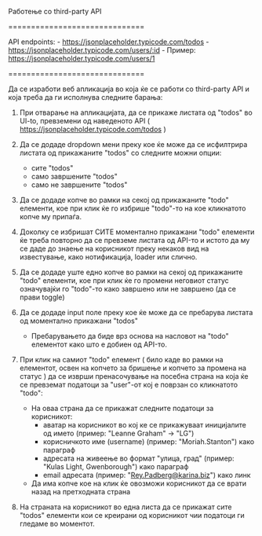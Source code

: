 Работење со third-party API

==============================

API endpoints:
    - https://jsonplaceholder.typicode.com/todos
    - https://jsonplaceholder.typicode.com/users/:id
    - Пример: https://jsonplaceholder.typicode.com/users/1

==============================
  
Да се изработи веб апликација во која ќе се работи со third-party API и која треба да ги исполнува следните барања:
  
1. При отварање на апликацијата, да се прикаже листата од "todos" во UI-to, превземени од наведеното API ( https://jsonplaceholder.typicode.com/todos )
    
2. Да се додаде dropdown мени преку кое ќе може да се исфилтрира листата од прикажаните "todos" со следните можни опции:
    - сите "todos"
    - само завршените "todos"
    - само не завршените "todos"
      
3. Да се додаде копче во рамки на секој од прикажаните "todo" елементи, кое при клик ќе го избрише "todo"-то на кое кликнатото копче му припаѓа.
    
4. Доколку се избришат СИТЕ моментално прикажани "todo" елементи ќе треба повторно да се
    превземе листата од API-то и истото да му се даде до знаење на корисникот преку некаков вид на известување, како нотификација, loader или слично.
    
5. Да се додаде уште едно копче во рамки на секој од прикажаните "todo" елементи, кое при клик ќе го промени неговиот статус означувајќи го "todo"-то како завршено или не завршено (да се прави toggle)
    
6. Да се додаде input поле преку кое ќе може да се пребарува листата од моментално прикажани "todos"
    - Пребарувањето да биде врз основа на насловот на "todo" елементот како што е добиен од API-то.
      
7. При клик на самиот "todo" елемент ( било каде во рамки на елементот, освен на копчето за бришење и копчето за промена на статус ) да се изврши пренасочување на посебна страна на која ќе се превземат податоци за "user"-от кој е поврзан со кликнатото "todo":
    - На оваа страна да се прикажат следните податоци за корисникот:
        - аватар на корисникот во кој ке се прикажуваат иницијалите од името (пример: "Leanne Graham" -> "LG")
        - корисничкото име (username) (пример: "Moriah.Stanton") како параграф
        - адресата на живеење во формат "улица, град" (пример: "Kulas Light, Gwenborough") како параграф
        - email адресата (пример: "Rey.Padberg@karina.biz") како линк
    - Да има копче кое на клик ќе овозможи корисникот да се врати назад на претходната страна
    
8. На страната на корисникот во една листа да се прикажат сите "todos" елементи кои се креирани од корисникот чии податоци ги гледаме во моментот.